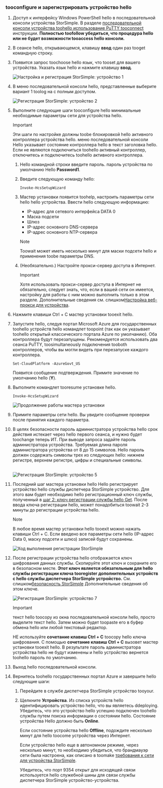 <!--author=SharS last changed: 06/22/2016-->

### <a name="tooconfigure-and-register-hello-device"></a>tooconfigure и зарегистрировать устройство hello
1. Доступ к интерфейсу Windows PowerShell hello в последовательной консоли устройства StorSimple. В разделе [последовательной консоли устройства toohello использование PuTTY tooconnect](../articles/storsimple/storsimple-8000-deployment-walkthrough-gov-u2.md#use-putty-to-connect-to-the-device-serial-console) инструкции. **Полностью toofollow убедиться, что процедура hello или не будет возможности tooaccess hello консоли.**
2. В сеансе hello, открывающемся, клавишу **ввод** один раз tooget командную строку.
3. Появится запрос toochoose hello язык, что tooset для вашего устройства. Указать язык hello и нажмите клавишу **ввод**.
   
    ![Настройка и регистрация StorSimple: устройство 1](./media/storsimple-configure-and-register-device-gov-u2/HCS_RegisterYourDevice1-gov-include.png)
4. В меню последовательной консоли hello, представленные выберите вариант 1 toolog на с полным доступом.
   
    ![Регистрация StorSimple: устройство 2](./media/storsimple-configure-and-register-device-gov-u2/HCS_RegisterYourDevice2-gov-include.png)
5. Выполните следующие шаги tooconfigure hello минимальные необходимые параметры сети для устройства hello.
   
   > [!IMPORTANT]
   > Эти шаги по настройке должны toobe блокировкой hello активного контроллера устройства hello. меню последовательной консоли Hello указывает состояние контроллера hello в текст заголовка hello. Если не являются подключиться toohello активный контроллер, отключитесь и подключитесь toohello активного контроллера.
   
   1. Hello командной строки введите пароль. пароль устройства по умолчанию Hello **Password1**.
   2. Введите следующую команду hello:
      
        `Invoke-HcsSetupWizard`
   3. Мастер установки появится toohelp, настроить параметры сети hello hello устройства. Ввести hello следующую информацию:
      
      * IP-адрес для сетевого интерфейса DATA 0
      * Маска подсети
      * Шлюз
      * IP-адрес основного DNS-сервера
      * IP-адрес основного NTP-сервера
      
      > [!NOTE]
      > Toowait может иметь несколько минут для маски подсети hello и применения toobe параметры DNS.
    
   4. (Необязательно.) Настройте прокси-сервер доступа в Интернет.
      
      > [!IMPORTANT]
      > Хотя использовать прокси-сервер доступа в Интернет не обязательно, следует знать, что, если в вашей сети он имеется, настройку для работы с ним можно выполнить только в этом разделе. Дополнительные сведения см. слишком[Настройка веб-прокси для устройства](../articles/storsimple/storsimple-configure-web-proxy.md).
     
6. Нажмите клавиши Ctrl + C мастер установки tooexit hello.
8. Запустите hello, следуя портал Microsoft Azure для государственных toohello устройств hello командлет toopoint (так как он указывает toohello открытый классического портала Azure по умолчанию). Оба контроллера будут перезапущены. Рекомендуется использовать два сеанса PuTTY, toosimultaneously подключения tooboth контроллеров, чтобы вы могли видеть при перезапуске каждого контроллера.
   
    `Set-CloudPlatform -AzureGovt_US`
   
   Появится сообщение подтверждения. Примите значение по умолчанию hello (**Y**).
9. Выполните командлет tooresume установке hello.
   
    `Invoke-HcsSetupWizard`
   
    ![Продолжение работы мастера установки](./media/storsimple-configure-and-register-device-gov-u2/HCS_ResumeSetup-gov-include.png)
   
10. Примите параметры сети hello. Вы увидите сообщение проверки после принятия каждого параметра.
11. В целях безопасности пароль администратора устройства hello срок действия истекает через hello первого сеанса, и нужно будет toochange теперь ИТ. При выводе запроса задайте пароль администратора устройства. Требуемая длина пароля администратора устройства от 8 до 15 символов. Hello пароль должен содержать символы трех из следующих hello: нижнем регистре, верхнем регистре, цифры и специальные символы.
    
    <br/>![Регистрация StorSimple: устройство 5](./media/storsimple-configure-and-register-device-gov-u2/HCS_RegisterYourDevice5_gov-include.png)
12. Последний шаг мастера установки hello Hello регистрирует устройство hello службы диспетчера StorSimple устройство. Для этого вам будет необходимо hello регистрационный ключ службы, полученный в [шаг 2: ключ регистрации службы hello Get](../articles/storsimple/storsimple-8000-deployment-walkthrough-gov-u2.md#step-2-get-the-service-registration-key). После ввода ключа регистрации hello, может понадобиться toowait 2-3 минуты до регистрации устройства hello.
    
    > [!NOTE]
    > В любое время мастер установки hello tooexit можно нажать клавиши Ctrl + C. Если введено все параметры сети hello (IP-адрес Data 0, маску подсети и шлюз) записей будут сохранены.
    
    ![Ход выполнения регистрации StorSimple](./media/storsimple-configure-and-register-device-gov-u2/HCS_RegistrationProgress-gov-include.png)
13. После регистрации устройства hello отображается ключ шифрования данных службы. Скопируйте этот ключ и сохраните его в безопасном месте. **Этот ключ является обязательным для hello службы регистрации ключа tooregister дополнительных устройств с hello службы диспетчера StorSimple устройство.** См. слишком[безопасность StorSimple](../articles/storsimple/storsimple-8000-security.md) Дополнительные сведения об этом ключе.
    
    ![Регистрация StorSimple: устройство 7](./media/storsimple-configure-and-register-device-gov-u2/HCS_RegisterYourDevice7_gov-include.png)
    > [!IMPORTANT]
    > текст hello toocopy из окна последовательной консоли hello, просто выделите текст hello. Затем можно будет toopaste его в буфер обмена hello или любой текстовый редактор.
    > 
    > НЕ используйте **сочетание клавиш Ctrl + C** toocopy hello ключа шифрования. С помощью **сочетание клавиш Ctrl + C** вызовет мастер установки tooexit hello. В результате пароль администратора устройства hello не будут изменены и hello устройство вернется toohello пароль по умолчанию.
    
14. Выход hello последовательной консоли.
15. Вернитесь toohello государственных портал Azure и завершите hello следующие шаги:
    
    1. Перейдите в службе диспетчера StorSimple устройство tooyour.
    2. Щелкните **Устройства**. Из списка устройств hello идентифицировать устройство hello, что вы являетесь ddeploying. Убедитесь, что это устройство hello успешно подключен toohello службы путем поиска информации о состоянии hello. Состояние устройства Hello должно быть **Online**.
            
        Если состояние устройства hello **Offline**, подождите несколько минут для hello toocome устройства через Интернет.
       
        Если устройство hello еще в автономном режиме, через несколько минут, то необходимо убедиться, что брандмауэр сети была настроена, как описано в toomake [требования к сети для устройства StorSimple](../articles/storsimple/storsimple-8000-system-requirements.md).
       
        Убедитесь, что порт 9354 открыт для исходящей связи используется hello служебной шины для связи службы диспетчера StorSimple устройство-устройства.

